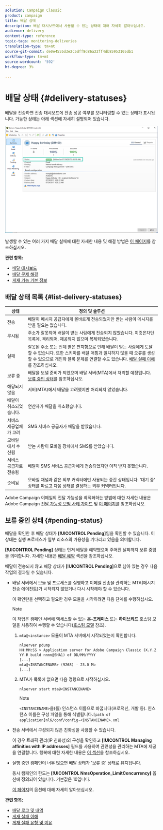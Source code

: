 ```yaml
---
solution: Campaign Classic
product: campaign
title: 배달 상태
description: 배달 대시보드에서 사용할 수 있는 상태에 대해 자세히 알아보십시오.
audience: delivery
content-type: reference
topic-tags: monitoring-deliveries
translation-type: tm+mt
source-git-commit: de0e4555d3e2c5dff8d86a22ff4db85953105db1
workflow-type: tm+mt
source-wordcount: '592'
ht-degree: 3%

---
```



# 배달 상태 {#delivery-statuses}

<!--ajouter intro 

ajouter screenshot -->

배달을 전송하면 전송 대시보드에 전송 성공 여부를 모니터링할 수 있는 상태가 표시됩니다. 가능한 상태는 아래 섹션에 자세히 설명되어 있습니다.

![](assets/delivery-status.png)

발생할 수 있는 여러 가지 배달 실패에 대한 자세한 내용 및 해결 방법은 [이 페이지](../../delivery/using/understanding-delivery-failures.md)를 참조하십시오.

**관련 항목:**

* [배달 대시보드](../../delivery/using/delivery-dashboard.md)
* [배달 문제 해결](../../delivery/using/delivery-troubleshooting.md)
* [게재 기능 기본 정보](../../delivery/using/about-deliverability.md)

## 배달 상태 목록 {#list-delivery-statuses}

<table> 
 <thead> 
  <tr> 
   <th> 상태<br /> </th> 
   <th> 정의 및 솔루션<br /> </th> 
  </tr> 
 </thead> 
 <tbody> 
  <tr> 
   <td> 전송<br /> </td> 
   <td> 배달이 메시지 공급자에게 올바르게 전송되었지만 받는 사람이 메시지를 받을 필요는 없습니다.<br /> </td> 
  </tr> 
  <tr> 
   <td> 무시됨<br /> </td> 
   <td> 주소가 잘못되어 배달이 받는 사람에게 전송되지 않았습니다. 이것은차단 목록에, 격리되어, 제공되지 않으며 복제되었습니다.<br /> </td> 
  </tr> 
  <tr> 
   <td> 실패<br /> </td> 
   <td> 잘못된 주소 또는 전체 받은 편지함으로 인해 배달이 받는 사람에게 도달할 수 없습니다. 또한 스키마를 배달 매핑과 일치하지 않을 때 오류를 생성할 수 있으므로 개인화 블록 문제를 연결할 수도 있습니다. <a href="../../delivery/using/understanding-delivery-failures.md" target="_blank">배달 실패 이해</a><br />를 참조하십시오. </td> 
  </tr>
  <tr> 
   <td> 보류 중<br /> </td> 
   <td> 배달을 보낼 준비가 되었으며 배달 서버(MTA)에서 처리할 예정입니다. <a href="#pending-status" target="_blank">보류 중인 상태</a>를 참조하십시오.<br /> </td> 
  </tr> 
  <tr> 
   <td> 해당되지 않음<br /> </td> 
   <td> 서버(MTA)에서 배달을 고려했지만 처리되지 않았습니다.<br /> </td> 
  </tr>  
  <tr> 
   <td> 배달이 취소되었습니다.<br /> </td> 
   <td> 연산자가 배달을 취소했습니다.<br /> </td> 
  </tr> 
  <tr> 
   <td> 서비스 제공업체가 고려<br /> </td> 
   <td> SMS 서비스 공급자가 배달을 받았습니다.<br /> </td> 
  </tr> 
  <tr> 
   <td> 모바일<br />에서 수신됨 </td> 
   <td> 받는 사람이 모바일 장치에서 SMS를 받았습니다.<br /> </td> 
  </tr>
  <tr> 
   <td> 서비스 공급자로 전송됨<br /> </td> 
   <td> 배달이 SMS 서비스 공급자에게 전송되었지만 아직 받지 못했습니다.<br />
   </td> 
  </tr> 
  <tr> 
   <td> 준비됨<br /> </td> 
   <td> 모바일 채널과 같은 외부 커넥터에만 사용되는 중간 상태입니다. '대기 중' 상태를 따르고 다음 상태를 결정하는 외부 커넥터입니다.<br /> </td> 
  </tr> 
 </tbody> 
</table>

Adobe Campaign 이메일의 전달 가능성을 최적화하는 방법에 대한 자세한 내용은 Adobe Campaign [전달 가능성 모범 사례 가이드](../../delivery/using/deliverability-key-points.md) 및 [이 페이지](../../delivery/using/about-deliverability.md)를 참조하십시오.

## 보류 중인 상태 {#pending-status}

배달을 확인한 후 배달 상태가 **[!UICONTROL Pending]**&#x200B;임을 확인할 수 있습니다. 이 상태는 실행 프로세스가 일부 리소스의 가용성을 기다리고 있음을 의미합니다.

**[!UICONTROL Pending]** 상태는 먼저 배달을 예약했으며 주어진 날짜까지 보류 중임을 의미합니다. 자세한 내용은 [배달 예약](../../delivery/using/steps-sending-the-delivery.md#scheduling-the-delivery-sending) 섹션을 참조하십시오.

배달이 전송되지 않고 해당 상태가 **[!UICONTROL Pending]**&#x200B;으로 남아 있는 경우 다음 작업의 결과일 수 있습니다.

* 배달 서버에서 모듈 및 프로세스를 실행하고 이메일 전송을 관리하는 MTA(메시지 전송 에이전트)가 시작되지 않았거나 다시 시작해야 할 수 있습니다.

   이 확인란을 선택하고 필요한 경우 모듈을 시작하려면 다음 단계를 수행하십시오.

   >[!NOTE]
   >
   >이 작업은 캠페인 서버에 액세스할 수 있는 **온-프레미스** 또는 **하이브리드** 호스팅 모델을 사용하여 수행할 수 있습니다([호스팅 모델](../../installation/using/hosting-models.md) 참조).

   1. `mta@<instance>` 모듈이 MTA 서버에서 시작되었는지 확인합니다.

      ```
      nlserver pdump
      HH:MM:SS > Application server for Adobe Campaign Classic (X.Y.Z YY.R build nnnn@SHA1) of DD/MM/YYYY
      [...]
      mta@<INSTANCENAME> (9268) - 23.0 Mb
      [...]
      ```

   1. MTA가 목록에 없으면 다음 명령으로 시작하십시오.

      ```
      nlserver start mta@<INSTANCENAME>
      ```

      >[!NOTE]
      >
      >`<INSTANCENAME>`을(를) 인스턴스 이름으로 바꿉니다(프로덕션, 개발 등). 인스턴스 이름은 구성 파일을 통해 식별됩니다.`[path of application]nl6/conf/config-<INSTANCENAME>.xml`

* 전송 서버에서 구성되지 않은 친화성을 사용할 수 있습니다.

   이 경우 트래픽 관리(IP 친화성)의 구성을 확인하고 **[!UICONTROL Managing affinities with IP addresses]** 필드를 사용하여 관련성을 관리하는 MTA에 제공을 연결합니다. 행복에 대한 자세한 내용은 [이 섹션](../../installation/using/configuring-campaign-server.md#personalizing-delivery-parameters)을 참조하십시오.

* 실행 중인 캠페인이 너무 많으면 배달 상태가 &#39;보류 중&#39; 상태로 유지됩니다.

   동시 캠페인의 한도는 **[!UICONTROL NmsOperation_LimitConcurrency]** 옵션에 정의되어 있습니다. 기본값은 10입니다.

   [이 페이지](../../installation/using/configuring-campaign-options.md)의 옵션에 대해 자세히 알아보십시오.


**관련 항목:**

* [배달 로그 및 내역](#delivery-logs-and-history)
* [게재 실패 이해](../../delivery/using/understanding-delivery-failures.md)
* [게재 실패 유형 및 이유](../../delivery/using/understanding-delivery-failures.md#delivery-failure-types-and-reasons)
